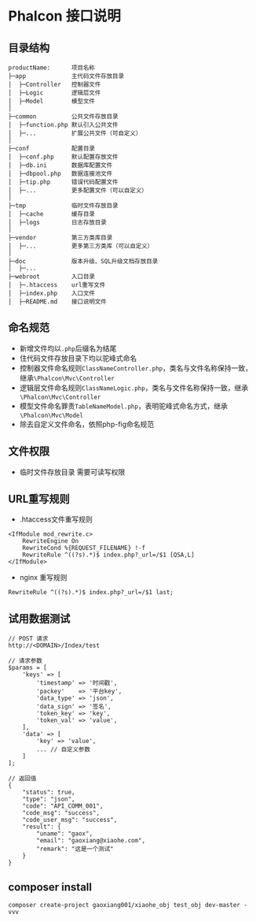 # Phalcon 接口说明

## 目录结构
~~~
productName:      项目名称
├─app             主代码文件存放目录
│  ├─Controller   控制器文件
│  ├─Logic        逻辑层文件
│  ├─Model        模型文件
│
├─common          公共文件存放目录
│  ├─function.php 默认引入公共文件
│  ├─...          扩展公共文件（可自定义）
│
├─conf            配置目录
│  ├─conf.php     默认配置存放文件
│  ├─db.ini       数据库配置文件
│  ├─dbpool.php   数据连接池文件
│  ├─tip.php      错误代码配置文件
│  ├─...          更多配置文件（可以自定义）
│
├─tmp             临时文件存放目录
│  ├─cache        缓存目录
│  ├─logs         日志存放目录
│
├─vendor          第三方类库目录
│  ├─...          更多第三方类库（可以自定义）
│
├─doc             版本升级、SQL升级文档存放目录
│  ├─...
├─webroot         入口目录
│  ├─.htaccess    url重写文件
│  ├─index.php    入口文件
│  ├─README.md    接口说明文件
~~~

## 命名规范
* 新增文件均以`.php`后缀名为结尾
* 住代码文件存放目录下均以驼峰式命名
* 控制器文件命名规则`ClassNameController.php`，类名与文件名称保持一致，继承`\Phalcon\Mvc\Controller`
* 逻辑层文件命名规则`ClassNameLogic.php`，类名与文件名称保持一致，继承`\Phalcon\Mvc\Controller`
* 模型文件命名罪责`TableNameModel.php`，表明驼峰式命名方式，继承`\Phalcon\Mvc\Model`
* 除去自定义文件命名，依照php-fig命名规范

## 文件权限
* 临时文件存放目录 需要可读写权限

## URL重写规则
* .htaccess文件重写规则
```
<IfModule mod_rewrite.c>
    RewriteEngine On
    RewriteCond %{REQUEST_FILENAME} !-f
    RewriteRule ^((?s).*)$ index.php?_url=/$1 [QSA,L]
</IfModule>
```
* nginx 重写规则
```
RewriteRule ^((?s).*)$ index.php?_url=/$1 last;
```

## 试用数据测试
```
// POST 请求
http://<DOMAIN>/Index/test

// 请求参数
$params = [
    'keys' => [
        'timestamp' => '时间戳',
        'packey'    => '平台key',
        'data_type' => 'json',
        'data_sign' => '签名',
        'token_key' => 'key',
        'token_val' => 'value',
    ],
    'data' => [
        'key' => 'value',
        ... // 自定义参数
    ]
];

// 返回值
{
    "status": true,
    "type": "json",
    "code": "API_COMM_001",
    "code_msg": "success",
    "code_user_msg": "success",
    "result": {
        "uname": "gaox",
        "email": "gaoxiang@xiaohe.com",
        "remark": "这是一个测试"
    }
}
```

## composer install
```
composer create-project gaoxiang001/xiaohe_obj test_obj dev-master -vvv
```
